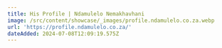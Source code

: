 ```yaml
---
title: His Profile | Ndamulelo Nemakhavhani
image: /src/content/showcase/_images/profile.ndamulelo.co.za.webp
url: 'https://profile.ndamulelo.co.za/'
dateAdded: 2024-07-08T12:09:19.575Z
---
```


